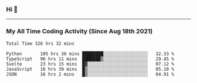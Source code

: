 ### Hi 🙂

---

### My All Time Coding Activity (Since Aug 18th 2021)
<!--START_SECTION:waka-all-->
```text
Total Time 326 hrs 32 mins

Python       105 hrs 36 mins ████████░░░░░░░░░░░░░░░░░   32.33 % 
TypeScript   96 hrs 11 mins  ███████▒░░░░░░░░░░░░░░░░░   29.45 % 
Svelte       23 hrs 15 mins  █▓░░░░░░░░░░░░░░░░░░░░░░░   07.12 % 
JavaScript   16 hrs 39 mins  █▒░░░░░░░░░░░░░░░░░░░░░░░   05.10 % 
JSON         16 hrs 2 mins   █▒░░░░░░░░░░░░░░░░░░░░░░░   04.91 % 
```
<!--END_SECTION:waka-all-->
